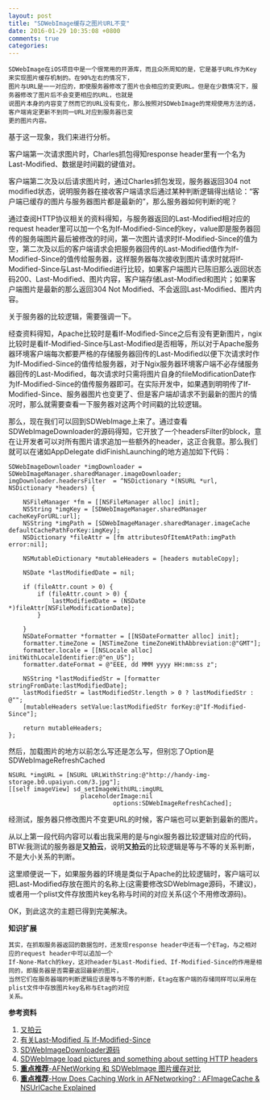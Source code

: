 ```yaml
---
layout: post
title: "SDWebImage缓存之图片URL不变"
date: 2016-01-29 10:35:08 +0800
comments: true
categories: 
---
```

	SDWebImage在iOS项目中是一个很常用的开源库，而且众所周知的是，它是基于URL作为Key来实现图片缓存机制的。在90%左右的情况下，
	图片与URL是一一对应的，即使服务器修改了图片也会相应的变更URL。但是在少数情况下，服务器修改了图片后不会变更相应的URL，也就是
	说图片本身的内容变了然而它的URL没有变化，那么按照对SDWebImage的常规使用方法的话，客户端肯定更新不到同一URL对应到服务器已变
	更的图片内容。
	
基于这一现象，我们来进行分析。

<!--more-->
客户端第一次请求图片时，Charles抓包得知response header里有一个名为Last-Modified、数据是时间戳的键值对。

客户端第二次及以后请求图片时，通过Charles抓包发现，服务器返回304 not modified状态，说明服务器在接收客户端请求后通过某种判断逻辑得出结论：“客户端已缓存的图片与服务器图片都是最新的”，那么服务器如何判断的呢？

通过查阅HTTP协议相关的资料得知，与服务器返回的Last-Modified相对应的request header里可以加一个名为If-Modified-Since的key，value即是服务器回传的服务端图片最后被修改的时间，第一次图片请求时If-Modified-Since的值为空，第二次及以后的客户端请求会把服务器回传的Last-Modified值作为If-Modified-Since的值传给服务器，这样服务器每次接收到图片请求时就将If-Modified-Since与Last-Modified进行比较，如果客户端图片已陈旧那么返回状态码200、Last-Modified、图片内容，客户端存储Last-Modified和图片；如果客户端图片是最新的那么返回304 Not Modified、不会返回Last-Modified、图片内容。

关于服务器的比较逻辑，需要强调一下。

经查资料得知，Apache比较时是看If-Modified-Since之后有没有更新图片，ngix比较时是看If-Modified-Since与Last-Modified是否相等，所以对于Apache服务器环境客户端每次都要严格的存储服务器回传的Last-Modified以便下次请求时作为If-Modified-Since的值传给服务器，对于Ngix服务器环境客户端不必存储服务器回传的Last-Modified，每次请求时只需将图片自身的fileModificationDate作为If-Modified-Since的值传服务器即可。在实际开发中，如果遇到明明传了If-Modified-Since、服务器图片也变更了、但是客户端却请求不到最新的图片的情况时，那么就需要查看一下服务器对这两个时间戳的比较逻辑。

那么，现在我们可以回到SDWebImage上来了。通过查看SDWebImageDownloader的源码得知，它开放了一个headersFilter的block，意在让开发者可以对所有图片请求追加一些额外的header，这正合我意。那么我们就可以在诸如AppDelegate didFinishLaunching的地方追加如下代码：
	
	SDWebImageDownloader *imgDownloader = SDWebImageManager.sharedManager.imageDownloader;
    imgDownloader.headersFilter  = ^NSDictionary *(NSURL *url, NSDictionary *headers) {
        
        NSFileManager *fm = [[NSFileManager alloc] init];
        NSString *imgKey = [SDWebImageManager.sharedManager cacheKeyForURL:url];
        NSString *imgPath = [SDWebImageManager.sharedManager.imageCache defaultCachePathForKey:imgKey];
        NSDictionary *fileAttr = [fm attributesOfItemAtPath:imgPath error:nil];
        
        NSMutableDictionary *mutableHeaders = [headers mutableCopy];
        
        NSDate *lastModifiedDate = nil;
        
        if (fileAttr.count > 0) {
            if (fileAttr.count > 0) {
                lastModifiedDate = (NSDate *)fileAttr[NSFileModificationDate];
            }
            
        }
        NSDateFormatter *formatter = [[NSDateFormatter alloc] init];
        formatter.timeZone = [NSTimeZone timeZoneWithAbbreviation:@"GMT"];
        formatter.locale = [[NSLocale alloc] initWithLocaleIdentifier:@"en_US"];
        formatter.dateFormat = @"EEE, dd MMM yyyy HH:mm:ss z";

        NSString *lastModifiedStr = [formatter stringFromDate:lastModifiedDate];
        lastModifiedStr = lastModifiedStr.length > 0 ? lastModifiedStr : @"";
        [mutableHeaders setValue:lastModifiedStr forKey:@"If-Modified-Since"];
        
        return mutableHeaders;
    };
    
然后，加载图片的地方以前怎么写还是怎么写，但别忘了Option是SDWebImageRefreshCached

    NSURL *imgURL = [NSURL URLWithString:@"http://handy-img-storage.b0.upaiyun.com/3.jpg"];
    [[self imageView] sd_setImageWithURL:imgURL
                        placeholderImage:nil
                                 options:SDWebImageRefreshCached];
    
经测试，服务器只修改图片不变更URL的时候，客户端也可以更新到最新的图片。

从以上第一段代码内容可以看出我采用的是与ngix服务器比较逻辑对应的代码，BTW:我测试的服务器是**又拍云**，说明**又拍云**的比较逻辑是等与不等的关系判断，不是大小关系的判断。

这里顺便说一下，如果服务器的环境是类似于Apache的比较逻辑时，客户端可以把Last-Modified存放在图片的名称上(这需要修改SDWebImage源码，不建议)，或者用一个plist文件存放图片key名称与时间的对应关系(这个不用修改源码)。

OK，到此这次的主题已得到完美解决。

**知识扩展**

	其实，在抓取服务器返回的数据包时，还发现response header中还有一个ETag，与之相对应的request header中可以追加一个
	If-None-Match的key，这对header与Last-Modified、If-Modified-Since的作用是相同的，即服务器是否需要返回最新的图片，
	当然它们在服务器端的判断逻辑应该是等与不等的判断，Etag在客户端的存储同样可以采用在plist文件中存放图片key名称与Etag的对应
	关系。
	
**参考资料**

1. [又拍云](https://console.upyun.com)
2. [有关Last-Modified 与 If-Modified-Since](http://blog.csdn.net/taipingliebeiluo/article/details/5842766)
3. [SDWebImageDownloader源码](https://github.com/rs/SDWebImage/blob/master/SDWebImage/SDWebImageDownloader.m)
4. [SDWebImage load pictures and something about setting HTTP headers](http://stackoverflow.com/questions/32492414/sdwebimage-load-pictures-and-something-about-setting-http-headers)
5. [**重点推荐**-AFNetWorking 和 SDWebImage 图片缓存对比](http://blog.csdn.net/u010165653/article/details/46473247)
6. [**重点推荐**-How Does Caching Work in AFNetworking? : AFImageCache & NSUrlCache Explained](http://blog.originate.com/blog/2014/02/20/afimagecache-vs-nsurlcache/)
